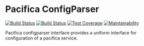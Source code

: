 # Pacifica ConfigParser
[![Build Status](https://travis-ci.org/pacifica/pacifica-configparser.svg?branch=master)](https://travis-ci.org/pacifica/pacifica-configparser)
[![Build Status](https://ci.appveyor.com/api/projects/status/7yd4a58t4taax943?svg=true)](https://ci.appveyor.com/project/dmlb2000/pacifica-configparser)
[![Test Coverage](https://api.codeclimate.com/v1/badges/d6149dbe182a3c761089/test_coverage)](https://codeclimate.com/github/pacifica/pacifica-configparser/test_coverage)
[![Maintainability](https://api.codeclimate.com/v1/badges/d6149dbe182a3c761089/maintainability)](https://codeclimate.com/github/pacifica/pacifica-configparser/maintainability)

Pacifica configparser interface provides a uniform interface for configuration of a pacifica service.
